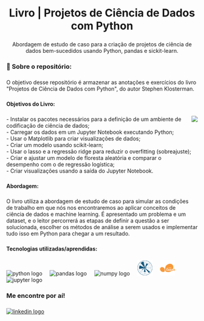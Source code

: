 <h1 align="center">Livro | Projetos de Ciência de Dados com Python</h1>

###

<p align="center">Abordagem de estudo de caso para a criação de projetos de ciência de dados bem-sucedidos usando Python, pandas e sickit-learn.</p>

###

<h3 align="left">🎲 Sobre o repositório:</h3>

###

<p align="left">O objetivo desse repositório é armazenar as anotações e exercícios do livro "Projetos de Ciência de Dados com Python", do autor Stephen Klosterman.</p>

###

<h4 align="left">Objetivos do Livro:</h4>

###

<img align="right" height="250" src="https://s3.novatec.com.br/capas-ampliadas/capa-ampliada-9786586057102.jpg"  />

###

<p align="left">- Instalar os pacotes necessários para a definição de um ambiente de codificação de ciência de dados;<br>- Carregar os dados em um Jupyter Notebook executando Python;<br>- Usar o Matplotlib para criar visualizações de dados;<br>- Criar um modelo usando scikit-learn;<br>- Usar o lasso e a regressão ridge para reduzir o overfitting (sobreajuste);<br>- Criar e ajustar um modelo de floresta aleatória e comparar o desempenho com o de regressão logística;<br>- Criar visualizações usando a saída do Jupyter Notebook.</p>

###

<h4 align="left">Abordagem:</h4>

###

<p align="left">O livro utiliza a abordagem de estudo de caso para simular as condições de trabalho em que nós nos encontraremos ao aplicar conceitos de ciência de dados e machine learning. É apresentado um problema e um dataset, e o leitor percorrerá as etapas de definir a questão a ser solucionada, escolher os métodos de análise a serem usados e implementar tudo isso em Python para chegar a um resultado.</p>

###

<h4 align="left">Tecnologias utilizadas/aprendidas:</h4>

###

<div align="left">
  <img src="https://cdn.jsdelivr.net/gh/devicons/devicon/icons/python/python-original.svg" height="40" alt="python logo"  />
  <img width="12" />
  <img src="https://cdn.jsdelivr.net/gh/devicons/devicon/icons/pandas/pandas-original-wordmark.svg" height="40" alt="pandas logo"  />
  <img width="12" />
  <img src="https://cdn.jsdelivr.net/gh/devicons/devicon/icons/numpy/numpy-original.svg" height="40" alt="numpy logo"  />
  <img width="12" />
  <img src="https://github.com/devicons/devicon/blob/master/icons/matplotlib/matplotlib-plain.svg" height="40" alt="matplotlib logo"  />
  <img width="12" />
  <img src="https://github.com/devicons/devicon/blob/master/icons/scikitlearn/scikitlearn-plain.svg" height="40" alt="sickit-learn logo"  />
  <img width="12" />
  <img src="https://cdn.jsdelivr.net/gh/devicons/devicon/icons/jupyter/jupyter-original-wordmark.svg" height="40" alt="jupyter logo"  />
</div>

###

<h3 align="left">Me encontre por aí!</h3>

###

<div align="left">
  <a href="https://www.linkedin.com/in/daniellyspaulino/" target="_blank">
    <img src="https://img.shields.io/static/v1?message=LinkedIn&logo=linkedin&label=&color=0077B5&logoColor=white&labelColor=&style=for-the-badge" height="26" alt="linkedin logo"  />
  </a>
</div>

###
